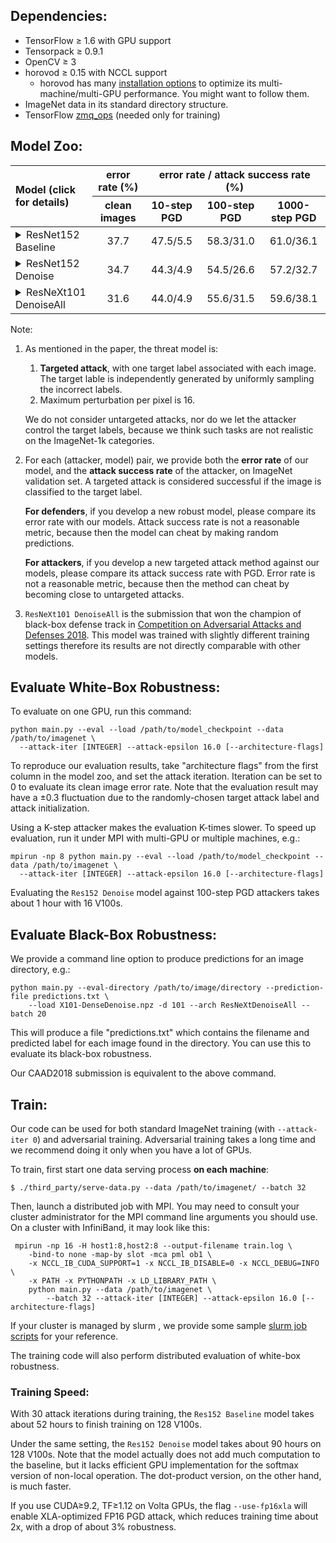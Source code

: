 
## Dependencies:

+ TensorFlow ≥ 1.6 with GPU support
+ Tensorpack ≥ 0.9.1
+ OpenCV ≥ 3
+ horovod ≥ 0.15 with NCCL support
  + horovod has many [installation options](https://github.com/uber/horovod/blob/master/docs/gpus.md) to optimize its multi-machine/multi-GPU performance.
    You might want to follow them.
+ ImageNet data in its standard directory structure.
+ TensorFlow [zmq_ops](https://github.com/tensorpack/zmq_ops) (needed only for training)


## Model Zoo:
<table>
<thead>
<tr>
<th align="left" rowspan=2>Model (click for details)</th>
<th align="center">error rate (%)</th>
<th align="center" colspan=3>error rate / attack success rate (%)</th>
</tr>
<tr>
<th align="center">clean images</th>
<th align="center">10-step PGD</th>
<th align="center">100-step PGD</th>
<th align="center">1000-step PGD</th>
</tr>
</thead>


<tbody>
<tr>
<td align="left"><details><summary>ResNet152 Baseline </summary> <code>--arch ResNet -d 152</code>
<a href="https://github.com/facebookresearch/ImageNet-Adversarial-Training/releases/download/v0/R152.npz"> :arrow_down: </a>   </details></td>
<td align="center">37.7</td>
<td align="center">47.5/5.5</td>
<td align="center">58.3/31.0</td>
<td align="center">61.0/36.1</td>
</tr>

<tr>
<td align="left"><details><summary>ResNet152 Denoise  </summary> <code>--arch ResNetDenoise -d 152</code>
<a href="https://github.com/facebookresearch/ImageNet-Adversarial-Training/releases/download/v0.1/R152-Denoise.npz"> :arrow_down: </a> </details></td>
<td align="center">34.7</td>
<td align="center">44.3/4.9</td>
<td align="center">54.5/26.6</td>
<td align="center">57.2/32.7</td>
</tr>

<tr>
<td align="left"><details><summary>ResNeXt101 DenoiseAll   </summary><code>--arch ResNeXtDenoiseAll</code> <br> <code>-d 101</code>
<a href="https://github.com/facebookresearch/ImageNet-Adversarial-Training/releases/download/v0.2/X101-DenoiseAll.npz"> :arrow_down: </a>
</details></td>
<td align="center">31.6</td>
<td align="center">44.0/4.9</td>
<td align="center">55.6/31.5</td>
<td align="center">59.6/38.1</td>
</tr>
</tbody>
</table>



Note:

1. As mentioned in the paper, the threat model is:

   1. __Targeted attack__, with one target label associated with each image. The target lable is
			independently generated by uniformly sampling the incorrect labels.
   2. Maximum perturbation per pixel is 16.

   We do not consider untargeted attacks, nor do we let the attacker control the target labels,
   because we think such tasks are not realistic on the ImageNet-1k categories.

2. For each (attacker, model) pair, we provide both the __error rate__ of our model,
   and the __attack success rate__ of the attacker, on ImageNet validation set.
   A targeted attack is considered successful if the image is classified to the target label.

   __For defenders__, if you develop a new robust model, please compare its error rate with our models.
   Attack success rate is not a reasonable metric, because then the model can cheat by making random predictions.

   __For attackers__, if you develop a new targeted attack method against our models,
   please compare its attack success rate with PGD.
   Error rate is not a reasonable metric, because then the method can cheat by becoming
   close to untargeted attacks.

3. `ResNeXt101 DenoiseAll` is the submission that won the champion of
   black-box defense track in [Competition on Adversarial Attacks and Defenses 2018](http://hof.geekpwn.org/caad/en/index.html).
	 This model was trained with slightly different training settings
	 therefore its results are not directly comparable with other models.


## Evaluate White-Box Robustness:

To evaluate on one GPU, run this command:
```
python main.py --eval --load /path/to/model_checkpoint --data /path/to/imagenet \
  --attack-iter [INTEGER] --attack-epsilon 16.0 [--architecture-flags]
```

To reproduce our evaluation results,
take "architecture flags" from the first column in the model zoo, and set the attack iteration.
Iteration can be set to 0 to evaluate its clean image error rate.
Note that the evaluation result may have a ±0.3 fluctuation due to the
randomly-chosen target attack label and attack initialization.

Using a K-step attacker makes the evaluation K-times slower.
To speed up evaluation, run it under MPI with multi-GPU or multiple machines, e.g.:

```
mpirun -np 8 python main.py --eval --load /path/to/model_checkpoint --data /path/to/imagenet \
  --attack-iter [INTEGER] --attack-epsilon 16.0 [--architecture-flags]
```

Evaluating the `Res152 Denoise` model against 100-step PGD attackers takes about 1 hour with 16 V100s.


## Evaluate Black-Box Robustness:

We provide a command line option to produce predictions for an image directory, e.g.:
```
python main.py --eval-directory /path/to/image/directory --prediction-file predictions.txt \
	--load X101-DenseDenoise.npz -d 101 --arch ResNeXtDenoiseAll --batch 20
```

This will produce a file "predictions.txt" which contains the filename and
predicted label for each image found in the directory.
You can use this to evaluate its black-box robustness.

Our CAAD2018 submission is equivalent to the above command.

## Train:

Our code can be used for both standard ImageNet training (with `--attack-iter 0`) and adversarial training.
Adversarial training takes a long time and we recommend doing it only when you have a lot of GPUs.

To train, first start one data serving process __on each machine__:
```
$ ./third_party/serve-data.py --data /path/to/imagenet/ --batch 32
```

Then, launch a distributed job with MPI. You may need to consult your cluster
administrator for the MPI command line arguments you should use.
On a cluster with InfiniBand, it may look like this:

```
 mpirun -np 16 -H host1:8,host2:8 --output-filename train.log \
    -bind-to none -map-by slot -mca pml ob1 \
    -x NCCL_IB_CUDA_SUPPORT=1 -x NCCL_IB_DISABLE=0 -x NCCL_DEBUG=INFO \
    -x PATH -x PYTHONPATH -x LD_LIBRARY_PATH \
    python main.py --data /path/to/imagenet \
        --batch 32 --attack-iter [INTEGER] --attack-epsilon 16.0 [--architecture-flags]
```

If your cluster is managed by slurm , we provide some sample [slurm job scripts](slurm/)
for your reference.

The training code will also perform distributed evaluation of white-box robustness.

### Training Speed:

With 30 attack iterations during training,
the `Res152 Baseline` model takes about 52 hours to finish training on 128 V100s.

Under the same setting, the `Res152 Denoise` model takes about 90 hours on 128 V100s.
Note that the model actually does not add much computation to the baseline,
but it lacks efficient GPU implementation for the softmax version of non-local operation.
The dot-product version, on the other hand, is much faster.

If you use CUDA≥9.2, TF≥1.12 on Volta GPUs, the flag `--use-fp16xla` will enable XLA-optimized
FP16 PGD attack, which reduces training time about 2x, with a drop of about 3% robustness.

